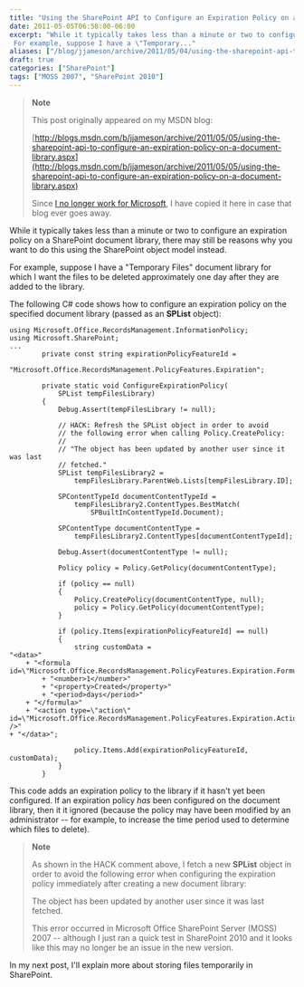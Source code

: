 ```yaml
---
title: "Using the SharePoint API to Configure an Expiration Policy on a Document Library"
date: 2011-05-05T06:58:00-06:00
excerpt: "While it typically takes less than a minute or two to configure an expiration policy on a SharePoint document library, there may still be reasons why you want to do this using the SharePoint object model instead. 
 For example, suppose I have a \"Temporary..."
aliases: ["/blog/jjameson/archive/2011/05/04/using-the-sharepoint-api-to-configure-an-expiration-policy-on-a-document-library.aspx", "/blog/jjameson/archive/2011/05/05/using-the-sharepoint-api-to-configure-an-expiration-policy-on-a-document-library.aspx"]
draft: true
categories: ["SharePoint"]
tags: ["MOSS 2007", "SharePoint 2010"]
---
```


> **Note**
>
> This post originally appeared on my MSDN blog:
>
> [http://blogs.msdn.com/b/jjameson/archive/2011/05/05/using-the-sharepoint-api-to-configure-an-expiration-policy-on-a-document-library.aspx](http://blogs.msdn.com/b/jjameson/archive/2011/05/05/using-the-sharepoint-api-to-configure-an-expiration-policy-on-a-document-library.aspx)
>
> Since [I no longer work for Microsoft](/blog/jjameson/2011/09/02/last-day-with-microsoft), I have copied it here in case that blog ever goes away.

While it typically takes less than a minute or two to configure an expiration policy on a SharePoint document library, there may still be reasons why you want to do this using the SharePoint object model instead.

For example, suppose I have a "Temporary Files" document library for which I want the files to be deleted approximately one day after they are added to the library.

The following C# code shows how to configure an expiration policy on the specified document library (passed as an **SPList** object):

```
using Microsoft.Office.RecordsManagement.InformationPolicy;
using Microsoft.SharePoint;
...
        private const string expirationPolicyFeatureId =
            "Microsoft.Office.RecordsManagement.PolicyFeatures.Expiration";

        private static void ConfigureExpirationPolicy(
            SPList tempFilesLibrary)
        {
            Debug.Assert(tempFilesLibrary != null);

            // HACK: Refresh the SPList object in order to avoid
            // the following error when calling Policy.CreatePolicy:
            //
            // "The object has been updated by another user since it was last
            // fetched."
            SPList tempFilesLibrary2 =
                tempFilesLibrary.ParentWeb.Lists[tempFilesLibrary.ID];
            
            SPContentTypeId documentContentTypeId =
                tempFilesLibrary2.ContentTypes.BestMatch(
                    SPBuiltInContentTypeId.Document);

            SPContentType documentContentType =
                tempFilesLibrary2.ContentTypes[documentContentTypeId];

            Debug.Assert(documentContentType != null);
            
            Policy policy = Policy.GetPolicy(documentContentType);

            if (policy == null)
            {
                Policy.CreatePolicy(documentContentType, null);
                policy = Policy.GetPolicy(documentContentType);
            }

            if (policy.Items[expirationPolicyFeatureId] == null)
            {
                string customData =
"<data>"
    + "<formula id=\"Microsoft.Office.RecordsManagement.PolicyFeatures.Expiration.Formula.BuiltIn\">"
        + "<number>1</number>"
        + "<property>Created</property>"
        + "<period>days</period>"
    + "</formula>"
    + "<action type=\"action\" id=\"Microsoft.Office.RecordsManagement.PolicyFeatures.Expiration.Action.MoveToRecycleBin\" />"
+ "</data>";

                policy.Items.Add(expirationPolicyFeatureId, customData);
            }
        }
```

This code adds an expiration policy to the library if it hasn't yet been configured. If an expiration policy *has* been configured on the document library, then it it ignored (because the policy may have been modified by an administrator -- for example, to increase the time period used to determine which files to delete).

> **Note**
>
> As shown in the HACK comment above, I fetch a new **SPList** object in order to avoid the following error when configuring the expiration policy immediately after creating a new document library:
>
> The object has been updated by another user since it was last fetched.
>
> This error occurred in Microsoft Office SharePoint Server (MOSS) 2007 -- although I just ran a quick test in SharePoint 2010 and it looks like this may no longer be an issue in the new version.

In my next post, I'll explain more about storing files temporarily in SharePoint.

